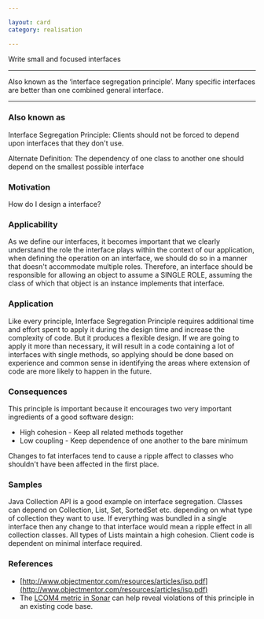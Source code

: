 ```yaml
---

layout: card
category: realisation

---
```


Write small and focused interfaces

---

Also known as the &lsquo;interface segregation principle&rsquo;. Many specific
interfaces are better than one combined general interface.

---

### Also known as

Interface Segregation Principle: Clients should not be forced to depend upon interfaces that they don't use.

Alternate Definition: The dependency of one class to another one should depend on the smallest possible interface

### Motivation

How do I design a interface?

### Applicability

As we define our interfaces, it becomes important that we clearly understand the role the interface plays within the context of our application, when defining the operation on an interface, we should do so in a manner that doesn't accommodate multiple roles. Therefore, an interface should be responsible for allowing an object to assume a SINGLE ROLE, assuming the class of which that object is an instance implements that interface.

### Application

Like every principle, Interface Segregation Principle requires additional time and effort spent to apply it during the design time and increase the complexity of code. But it produces a flexible design. If we are going to apply it more than necessary, it will result in a code containing a lot of interfaces with single methods, so applying should be done based on experience and common sense in identifying the areas where extension of code are more likely to happen in the future.

### Consequences

This principle is important because it encourages two very important ingredients of a good software design:

* High cohesion - Keep all related methods together
* Low coupling - Keep dependence of one another to the bare minimum

Changes to fat interfaces tend to cause a ripple affect to classes who shouldn't have been affected in the first place.

### Samples

Java Collection API is a good example on interface segregation. Classes can depend on Collection, List, Set, SortedSet etc. depending on what type of collection they want to use. If everything was bundled in a single interface then any change to that interface would mean a ripple effect in all collection classes. All types of Lists maintain a high cohesion. Client code is dependent on minimal interface required.

### References

* [http://www.objectmentor.com/resources/articles/isp.pdf](http://www.objectmentor.com/resources/articles/isp.pdf)
* The [LCOM4 metric in Sonar](http://www.sonarsource.org/clean-up-design-at-class-level-with-sonar/) can help reveal violations of this principle in an existing code base.

